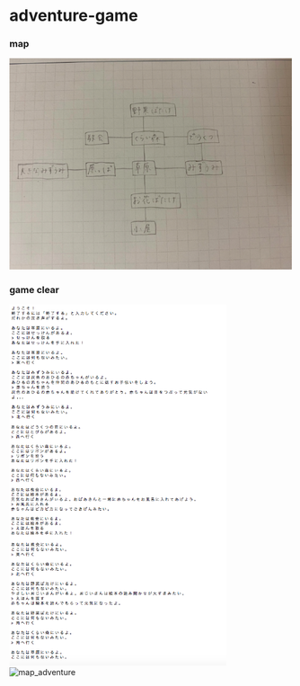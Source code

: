 # adventure-game
### map
![map_adventure](https://github.com/mononoke0/adventure-game/blob/master/map_adventure.png)
### game clear
![map_adventure](https://github.com/mononoke0/adventure-game/blob/master/gameclear_adventure.png)
![map_adventure](https://github.com/mononoke0/adventure-game/blob/master/map_adventure2.png)
